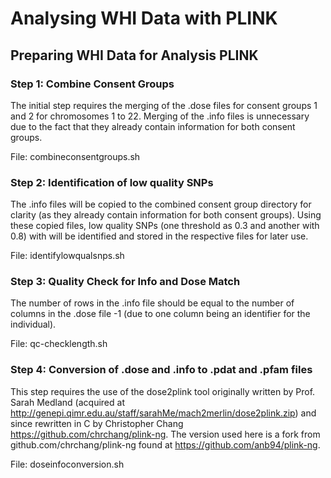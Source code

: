 # Analysing WHI Data with PLINK

##  Preparing WHI Data for Analysis PLINK 

### Step 1: Combine Consent Groups

The initial step requires the merging of the .dose files for consent groups 1 and 2 for chromosomes 1 to 22. Merging of the .info files is unnecessary due to the fact that they already contain
information for both consent groups.

File: combineconsentgroups.sh

### Step 2: Identification of low quality SNPs

The .info files will be copied to the combined consent group directory for clarity (as they already contain information for both consent groups). 
Using these copied files, low quality SNPs (one threshold as 0.3 and another with 0.8) with will be identified and stored in the respective files for later use.

File: identifylowqualsnps.sh

### Step 3: Quality Check for Info and Dose Match

The number of rows in the .info file should be equal to the number of columns in the .dose file -1 (due to one column being an identifier for the individual).

File: qc-checklength.sh

### Step 4: Conversion of .dose and .info to .pdat and .pfam files

This step requires the use of the dose2plink tool originally written by Prof. Sarah Medland (acquired at http://genepi.qimr.edu.au/staff/sarahMe/mach2merlin/dose2plink.zip) and since
rewritten in C by Christopher Chang https://github.com/chrchang/plink-ng. The version used here is a fork from github.com/chrchang/plink-ng found at https://github.com/anb94/plink-ng.




File: doseinfoconversion.sh

###